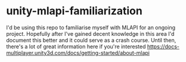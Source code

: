 # unity-mlapi-familiarization
I'd be using this repo to familiarise myself with MLAPI for an ongoing project. Hopefully after I've gained decent knowledge in this area I'd document this better and it could serve as a crash course. Until then, there's a lot of great information here if you're interested https://docs-multiplayer.unity3d.com/docs/getting-started/about-mlapi
